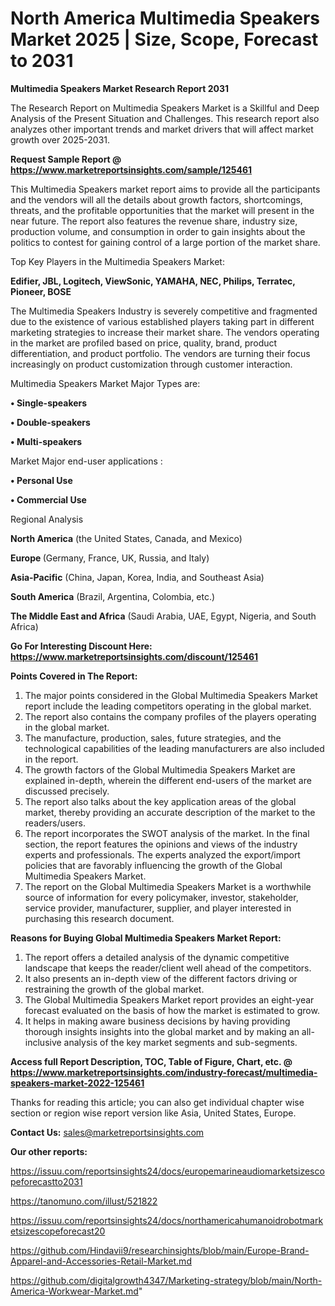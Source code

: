 # North America Multimedia Speakers Market 2025 | Size, Scope, Forecast to 2031

<strong>Multimedia Speakers Market Research Report 2031</strong>

The Research Report on Multimedia Speakers Market is a Skillful and Deep Analysis of the Present Situation and Challenges. This research report also analyzes other important trends and market drivers that will affect market growth over 2025-2031.

<strong>Request Sample Report @ <a href=https://www.marketreportsinsights.com/sample/125461>https://www.marketreportsinsights.com/sample/125461</a></strong>

This Multimedia Speakers market report aims to provide all the participants and the vendors will all the details about growth factors, shortcomings, threats, and the profitable opportunities that the market will present in the near future. The report also features the revenue share, industry size, production volume, and consumption in order to gain insights about the politics to contest for gaining control of a large portion of the market share.

Top Key Players in the Multimedia Speakers Market:

<strong>Edifier, JBL, Logitech, ViewSonic, YAMAHA, NEC, Philips, Terratec, Pioneer, BOSE</strong>

The Multimedia Speakers Industry is severely competitive and fragmented due to the existence of various established players taking part in different marketing strategies to increase their market share. The vendors operating in the market are profiled based on price, quality, brand, product differentiation, and product portfolio. The vendors are turning their focus increasingly on product customization through customer interaction.

Multimedia Speakers Market Major Types are:

<strong>• Single-speakers

• Double-speakers

• Multi-speakers</strong>

Market Major end-user applications :

<strong>• Personal Use

• Commercial Use</strong>

Regional Analysis

</u><strong><b>North America</b></strong> (the United States, Canada, and Mexico)

<strong><b>Europe </b></strong>(Germany, France, UK, Russia, and Italy)

<strong><b>Asia-Pacific</b></strong> (China, Japan, Korea, India, and Southeast Asia)

<strong><b>South America</b></strong> (Brazil, Argentina, Colombia, etc.)

<strong><b>The Middle East and Africa</b></strong> (Saudi Arabia, UAE, Egypt, Nigeria, and South Africa)

<strong>Go For Interesting Discount Here: <a href=https://www.marketreportsinsights.com/discount/125461>https://www.marketreportsinsights.com/discount/125461</a></strong>

<strong>Points Covered in The Report:</strong>
<ol>
  <li>The major points considered in the Global Multimedia Speakers Market report include the leading competitors operating in the global market.</li>
  <li>The report also contains the company profiles of the players operating in the global market.</li>
  <li>The manufacture, production, sales, future strategies, and the technological capabilities of the leading manufacturers are also included in the report.</li>
  <li>The growth factors of the Global Multimedia Speakers Market are explained in-depth, wherein the different end-users of the market are discussed precisely.</li>
  <li>The report also talks about the key application areas of the global market, thereby providing an accurate description of the market to the readers/users.</li>
  <li>The report incorporates the SWOT analysis of the market. In the final section, the report features the opinions and views of the industry experts and professionals. The experts analyzed the export/import policies that are favorably influencing the growth of the Global Multimedia Speakers Market.</li>
  <li>The report on the Global Multimedia Speakers Market is a worthwhile source of information for every policymaker, investor, stakeholder, service provider, manufacturer, supplier, and player interested in purchasing this research document.</li>
</ol>
<strong>Reasons for Buying Global Multimedia Speakers Market Report:</strong>

<ol>
  <li>The report offers a detailed analysis of the dynamic competitive landscape that keeps the reader/client well ahead of the competitors.</li>
  <li>It also presents an in-depth view of the different factors driving or restraining the growth of the global market.</li>
  <li>The Global Multimedia Speakers Market report provides an eight-year forecast evaluated on the basis of how the market is estimated to grow.</li>
  <li>It helps in making aware business decisions by having providing thorough insights insights into the global market and by making an all-inclusive analysis of the key market segments and sub-segments.</li>
</ol>
<strong>Access full Report Description, TOC, Table of Figure, Chart, etc. @ <a href=https://www.marketreportsinsights.com/industry-forecast/multimedia-speakers-market-2022-125461>https://www.marketreportsinsights.com/industry-forecast/multimedia-speakers-market-2022-125461</a></strong>


Thanks for reading this article; you can also get individual chapter wise section or region wise report version like Asia, United States, Europe.

<strong>Contact Us:</strong>
sales@marketreportsinsights.com

<strong>Our other reports:</strong>

<a href=https://issuu.com/reportsinsights24/docs/europemarineaudiomarketsizescopeforecastto2031>https://issuu.com/reportsinsights24/docs/europemarineaudiomarketsizescopeforecastto2031</a>

<a href=https://tanomuno.com/illust/521822>https://tanomuno.com/illust/521822</a>

<a href=https://issuu.com/reportsinsights24/docs/northamericahumanoidrobotmarketsizescopeforecast20>https://issuu.com/reportsinsights24/docs/northamericahumanoidrobotmarketsizescopeforecast20</a>

<a href=https://github.com/Hindavii9/researchinsights/blob/main/Europe-Brand-Apparel-and-Accessories-Retail-Market.md>https://github.com/Hindavii9/researchinsights/blob/main/Europe-Brand-Apparel-and-Accessories-Retail-Market.md</a>

<a href=https://github.com/digitalgrowth4347/Marketing-strategy/blob/main/North-America-Workwear-Market.md>https://github.com/digitalgrowth4347/Marketing-strategy/blob/main/North-America-Workwear-Market.md</a>"
